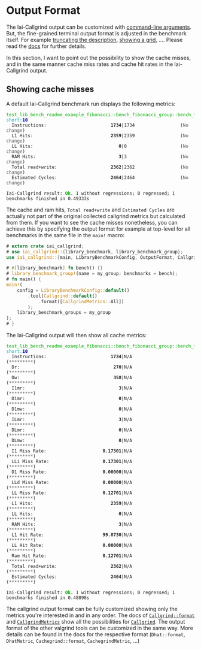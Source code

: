 <!-- markdownlint-disable MD041 MD033 -->

# Output Format

The Iai-Callgrind output can be customized with [command-line
arguments](../../../cli_and_env/output.md). But, the fine-grained terminal
output format is adjusted in the benchmark itself. For example [truncating
the description][`OutputFormat.truncate_description`], [showing a
grid][`OutputFormat.show_grid`], .... Please read the [docs][`OutputFormat`] for
further details.

In this section, I want to point out the possibility to show the cache misses,
and in the same manner cache miss rates and cache hit rates in the Iai-Callgrind
output.

## Showing cache misses

A default Iai-Callgrind benchmark run displays the following metrics:

<pre><code class="hljs"><span style="color:#0A0">test_lib_bench_readme_example_fibonacci::bench_fibonacci_group::bench_fibonacci</span> <span style="color:#0AA">short</span><span style="color:#0AA">:</span><b><span style="color:#00A">10</span></b>
<span style="color:#555">  </span>Instructions:                        <b>1734</b>|1734                 (<span style="color:#555">No change</span>)
<span style="color:#555">  </span>L1 Hits:                             <b>2359</b>|2359                 (<span style="color:#555">No change</span>)
<span style="color:#555">  </span>LL Hits:                                <b>0</b>|0                    (<span style="color:#555">No change</span>)
<span style="color:#555">  </span>RAM Hits:                               <b>3</b>|3                    (<span style="color:#555">No change</span>)
<span style="color:#555">  </span>Total read+write:                    <b>2362</b>|2362                 (<span style="color:#555">No change</span>)
<span style="color:#555">  </span>Estimated Cycles:                    <b>2464</b>|2464                 (<span style="color:#555">No change</span>)

Iai-Callgrind result: <b><span style="color:#0A0">Ok</span></b>. 1 without regressions; 0 regressed; 1 benchmarks finished in 0.49333s</code></pre>

The cache and ram hits, `Total read+write` and `Estimated Cycles` are actually
not part of the original collected callgrind metrics but calculated from them.
If you want to see the cache misses nonetheless, you can achieve this by
specifying the output format for example at top-level for all benchmarks in the
same file in the `main!` macro:

```rust
# extern crate iai_callgrind;
# use iai_callgrind::{library_benchmark, library_benchmark_group};
use iai_callgrind::{main, LibraryBenchmarkConfig, OutputFormat, CallgrindMetrics, Callgrind};

# #[library_benchmark] fn bench() {}
# library_benchmark_group!(name = my_group; benchmarks = bench);
# fn main() {
main!(
    config = LibraryBenchmarkConfig::default()
        .tool(Callgrind::default()
            .format([CallgrindMetrics::All])
        );
    library_benchmark_groups = my_group
);
# }
```

The Iai-Callgrind output will then show all cache metrics:

<pre><code class="hljs"><span style="color:#0A0">test_lib_bench_readme_example_fibonacci::bench_fibonacci_group::bench_fibonacci</span> <span style="color:#0AA">short</span><span style="color:#0AA">:</span><b><span style="color:#00A">10</span></b>
<span style="color:#555">  </span>Instructions:                        <b>1734</b>|N/A                  (<span style="color:#555">*********</span>)
<span style="color:#555">  </span>Dr:                                   <b>270</b>|N/A                  (<span style="color:#555">*********</span>)
<span style="color:#555">  </span>Dw:                                   <b>358</b>|N/A                  (<span style="color:#555">*********</span>)
<span style="color:#555">  </span>I1mr:                                   <b>3</b>|N/A                  (<span style="color:#555">*********</span>)
<span style="color:#555">  </span>D1mr:                                   <b>0</b>|N/A                  (<span style="color:#555">*********</span>)
<span style="color:#555">  </span>D1mw:                                   <b>0</b>|N/A                  (<span style="color:#555">*********</span>)
<span style="color:#555">  </span>ILmr:                                   <b>3</b>|N/A                  (<span style="color:#555">*********</span>)
<span style="color:#555">  </span>DLmr:                                   <b>0</b>|N/A                  (<span style="color:#555">*********</span>)
<span style="color:#555">  </span>DLmw:                                   <b>0</b>|N/A                  (<span style="color:#555">*********</span>)
<span style="color:#555">  </span>I1 Miss Rate:                     <b>0.17301</b>|N/A                  (<span style="color:#555">*********</span>)
<span style="color:#555">  </span>LLi Miss Rate:                    <b>0.17301</b>|N/A                  (<span style="color:#555">*********</span>)
<span style="color:#555">  </span>D1 Miss Rate:                     <b>0.00000</b>|N/A                  (<span style="color:#555">*********</span>)
<span style="color:#555">  </span>LLd Miss Rate:                    <b>0.00000</b>|N/A                  (<span style="color:#555">*********</span>)
<span style="color:#555">  </span>LL Miss Rate:                     <b>0.12701</b>|N/A                  (<span style="color:#555">*********</span>)
<span style="color:#555">  </span>L1 Hits:                             <b>2359</b>|N/A                  (<span style="color:#555">*********</span>)
<span style="color:#555">  </span>LL Hits:                                <b>0</b>|N/A                  (<span style="color:#555">*********</span>)
<span style="color:#555">  </span>RAM Hits:                               <b>3</b>|N/A                  (<span style="color:#555">*********</span>)
<span style="color:#555">  </span>L1 Hit Rate:                      <b>99.8730</b>|N/A                  (<span style="color:#555">*********</span>)
<span style="color:#555">  </span>LL Hit Rate:                      <b>0.00000</b>|N/A                  (<span style="color:#555">*********</span>)
<span style="color:#555">  </span>Ram Hit Rate:                     <b>0.12701</b>|N/A                  (<span style="color:#555">*********</span>)
<span style="color:#555">  </span>Total read+write:                    <b>2362</b>|N/A                  (<span style="color:#555">*********</span>)
<span style="color:#555">  </span>Estimated Cycles:                    <b>2464</b>|N/A                  (<span style="color:#555">*********</span>)

Iai-Callgrind result: <b><span style="color:#0A0">Ok</span></b>. 1 without regressions; 0 regressed; 1 benchmarks finished in 0.48898s</code></pre>

The callgrind output format can be fully customized showing only the metrics
you're interested in and in any order. The docs of
[`Callgrind::format`][`Callgrind.format`] and [`CallgrindMetrics`] show all the
possibilities for [`Callgrind`]. The output format of the other valgrind tools
can be customized in the same way. More details can be found in the docs for the
respective format (`Dhat::format`, `DhatMetric`, `Cachegrind::format`,
`CachegrindMetric`, ...)

[`Callgrind`]: https://docs.rs/iai-callgrind/latest/iai_callgrind/struct.Callgrind.html
[`Callgrind.format`]: https://docs.rs/iai-callgrind/latest/iai_callgrind/struct.Callgrind.html#method.format
[`CallgrindMetrics`]: https://docs.rs/iai-callgrind/latest/iai_callgrind/enum.CallgrindMetrics.html
[`OutputFormat`]: https://docs.rs/iai-callgrind/0.15.1/iai_callgrind/struct.OutputFormat.html
[`OutputFormat.show_grid`]: https://docs.rs/iai-callgrind/0.15.1/iai_callgrind/struct.OutputFormat.html#method.show_grid
[`OutputFormat.truncate_description`]: https://docs.rs/iai-callgrind/0.15.1/iai_callgrind/struct.OutputFormat.html#method.truncate_description
